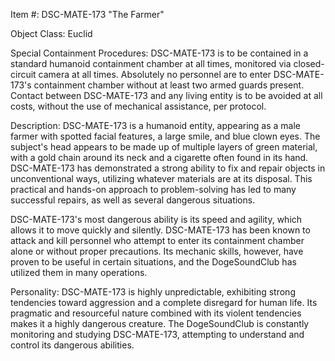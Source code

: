 Item #: DSC-MATE-173 "The Farmer"

Object Class: Euclid

Special Containment Procedures: DSC-MATE-173 is to be contained in a standard humanoid containment chamber at all times, monitored via closed-circuit camera at all times. Absolutely no personnel are to enter DSC-MATE-173's containment chamber without at least two armed guards present. Contact between DSC-MATE-173 and any living entity is to be avoided at all costs, without the use of mechanical assistance, per protocol.

Description: DSC-MATE-173 is a humanoid entity, appearing as a male farmer with spotted facial features, a large smile, and blue clown eyes. The subject's head appears to be made up of multiple layers of green material, with a gold chain around its neck and a cigarette often found in its hand. DSC-MATE-173 has demonstrated a strong ability to fix and repair objects in unconventional ways, utilizing whatever materials are at its disposal. This practical and hands-on approach to problem-solving has led to many successful repairs, as well as several dangerous situations.

DSC-MATE-173's most dangerous ability is its speed and agility, which allows it to move quickly and silently. DSC-MATE-173 has been known to attack and kill personnel who attempt to enter its containment chamber alone or without proper precautions. Its mechanic skills, however, have proven to be useful in certain situations, and the DogeSoundClub has utilized them in many operations.

Personality: DSC-MATE-173 is highly unpredictable, exhibiting strong tendencies toward aggression and a complete disregard for human life. Its pragmatic and resourceful nature combined with its violent tendencies makes it a highly dangerous creature. The DogeSoundClub is constantly monitoring and studying DSC-MATE-173, attempting to understand and control its dangerous abilities.
